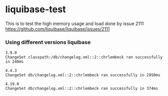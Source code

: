 # liquibase-test

This is to test the high memory usage and load done by issue 2111
https://github.com/liquibase/liquibase/issues/2111

### Using different versions liquibase
```
3.9.0
ChangeSet classpath:/db/changelog.xml::2::chrlembeck ran successfully in 240ms

4.4.3
ChangeSet db/changelog.xml::2::chrlembeck ran successfully in 2950ms

4.19.0
ChangeSet db/changelog.xml::2::chrlembeck ran successfully in 374ms
```
